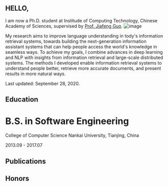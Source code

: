 ## HELLO,

I am now a Ph.D. student at Institude of Computing Technology, Chinese Academy of Sciences, supervised by [Prof. Jiafeng Guo](http://www.bigdatalab.ac.cn/~gjf/).
![image](http://github.com/wuchen95/wuchen95.github.io/IMG_2280.JPG)

My research aims to improve language understanding in tody's information retrieval systems, towards building the next-generation information assistant systems that can help people access the world's knowledge in seamless ways. To achieve my goals, I combine advances in deep learning and NLP with insights from information retrieval and large-scale distributed systems. The methods I developed enable information retrieval systems to understand people better, retrieve more accurate documents, and present results in more natural ways.

Last updated: September 28, 2020.

## Education 
# B.S. in Software Engineering

College of Computer Science
Nankai University, Tianjing, China

2013.09 - 2017.07

## Publications


## Honors




